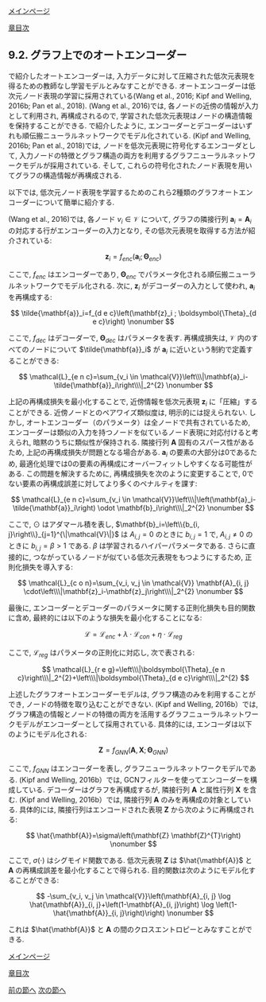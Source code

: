 [メインページ](../../index.markdown)

[章目次](./chap9.md)
## 9.2. グラフ上でのオートエンコーダー

で紹介したオートエンコーダーは,
入力データに対して圧縮された低次元表現を得るための教師なし学習モデルとみなすことができる.
オートエンコーダーは低次元ノード表現の学習に採用されている(Wang et al.,
2016; Kipf and Welling, 2016b; Pan et al., 2018). (Wang et al.,
2016)では, 各ノードの近傍の情報が入力として利用され, 再構成されるので,
学習された低次元表現はノードの構造情報を保持することができる.
で紹介したように,
エンコーダーとデコーダーはいずれも順伝搬ニューラルネットワークでモデル化されている.
(Kipf and Welling, 2016b; Pan et al., 2018)では,
ノードを低次元表現に符号化するエンコーダとして,
入力ノードの特徴とグラフ構造の両方を利用するグラフニューラルネットワークモデルが採用されている.
そして,
これらの符号化されたノード表現を用いてグラフの構造情報が再構成される.

以下では,
低次元ノード表現を学習するためのこれら2種類のグラフオートエンコーダーについて簡単に紹介する.

(Wang et al., 2016)では, 各ノード $v_i \in \mathcal{V}$ について,
グラフの隣接行列 $\mathbf{a}_i=\mathbf{A}_i$ の対応する行がエンコーダーの入力となり,
その低次元表現を取得する方法が紹介されている:

 $$ \mathbf{z}_i=f_{e n c}\left(\mathbf{a}_i ; \boldsymbol{\Theta}_{e n c}\right)
    \nonumber $$ 

ここで,  $f_{e n c}$ はエンコーダーであり,
 $\boldsymbol{\Theta}_{e n c}$ でパラメータ化される順伝搬ニューラルネットワークでモデル化される.
次に,  $\mathbf{z}_i$ がデコーダーの入力として使われ,
 $\mathbf{a}_i$ を再構成する:

 $$ \tilde{\mathbf{a}}_i=f_{d e c}\left(\mathbf{z}_i ; \boldsymbol{\Theta}_{d e c}\right)
    \nonumber $$ 

ここで,  $f_{d e c}$ はデコーダーで,
 $\boldsymbol{\Theta}_{d e c}$ はパラメータを表す. 再構成損失は,
 $\mathcal{V}$ 内のすべてのノードについて $\tilde{\mathbf{a}}_i$ が $\mathbf{a}_i$ に近いという制約で定義することができる:

 $$ \mathcal{L}_{e n c}=\sum_{v_i \in \mathcal{V}}\left\\\|\mathbf{a}_i-\tilde{\mathbf{a}}_i\right\\\|_2^{2}
    \nonumber $$ 

上記の再構成損失を最小化することで,
近傍情報を低次元表現 $\mathbf{z}_i$ に「圧縮」することができる.
近傍ノードとのペアワイズ類似度は, 明示的には捉えられない. しかし,
オートエンコーダー（のパラメータ）は全ノードで共有されているため,
エンコーダーは類似の入力を持つノードを似ているノード表現に対応付けると考えられ,
暗黙のうちに類似性が保持される.
隣接行列 $\mathbf{A}$ 固有のスパース性があるため,
上記の再構成損失が問題となる場合がある.
 $\mathbf{a}_i$ の要素の大部分は0であるため,
最適化処理では0の要素の再構成にオーバーフィットしやすくなる可能性がある.
この問題を解決するために, 再構成損失を次のように変更することで,
0でない要素の再構成誤差に対してより多くのペナルティを課す:

 $$ \mathcal{L}_{e n c}=\sum_{v_i \in \mathcal{V}}\left\\\|\left(\mathbf{a}_i-\tilde{\mathbf{a}}_i\right) \odot \mathbf{b}_i\right\\\|_2^{2}
    \nonumber $$ 

ここで,  $\odot$ はアダマール積を表し,
 $\mathbf{b}_i=\left\\{b_{i, j}\right\\}_{j=1}^{\|\mathcal{V}\|}$ は $A_{i, j}=0$ のときに $b_{i,j}=1$ で,
 $A_{i, j} \neq 0$ のときに $b_{i, j}=\beta>1$ である.
 $\beta$ は学習されるハイパーパラメータである. さらに直接的に,
つながっているノードが似ている低次元表現をもつようにするため,
正則化損失を導入する:

 $$ \mathcal{L}_{c o n}=\sum_{v_i, v_j \in \mathcal{V}} \mathbf{A}_{i, j} \cdot\left\\\|\mathbf{z}_i-\mathbf{z}_j\right\\\|_2^{2}
    \nonumber $$ 

最後に,
エンコーダーとデコーダーのパラメータに関する正則化損失も目的関数に含め,
最終的には以下のような損失を最小化することになる:

 $$ \mathcal{L}=\mathcal{L}_{e n c}+\lambda \cdot \mathcal{L}_{c o n}+\eta \cdot \mathcal{L}_{r e g}
    \nonumber $$ 

ここで,  $\mathcal{L}_{r e g}$ はパラメータの正則化に対応し, 次で表される:

 

$$ \mathcal{L}_{r e g}=\left\\\|\boldsymbol{\Theta}_{e n c}\right\\\|_2^{2}+\left\\\|\boldsymbol{\Theta}_{d e c}\right\\\|_2^{2} $$

 

上述したグラフオートエンコーダーモデルは,
グラフ構造のみを利用することができ,
ノードの特徴を取り込むことができない. (Kipf and Welling, 2016b）では,
グラフ構造の情報とノードの特徴の両方を活用するグラフニューラルネットワークモデルがエンコーダーとして採用されている.
具体的には, エンコーダは以下のようにモデル化される:

 $$ \mathbf{Z}=f_{G N N}\left(\mathbf{A}, \mathbf{X} ; \boldsymbol{\Theta}_{G N N}\right)
    \nonumber $$ 

ここで,  $f_{G N N}$ はエンコーダーを表し,
グラフニューラルネットワークモデルである. (Kipf and Welling,
2016b）では, GCNフィルターを使ってエンコーダーを構成している.
デコーダーはグラフを再構成するが,
隣接行列 $\mathbf{A}$ と属性行列 $\mathbf{X}$ を含む. (Kipf and Welling,
2016b）では, 隣接行列 $\mathbf{A}$ のみを再構成の対象としている.
具体的には,
隣接行列はエンコードされた表現 $\mathbf{Z}$ から次のように再構成される:

 $$ \hat{\mathbf{A}}=\sigma\left(\mathbf{Z} \mathbf{Z}^{T}\right)
    \nonumber $$ 

ここで,  $\sigma(\cdot)$ はシグモイド関数である.
低次元表現 $\mathbf{Z}$ は $\hat{\mathbf{A}}$ と $\mathbf{A}$ の再構成誤差を最小化することで得られる.
目的関数は次のようにモデル化することができる:

 $$ -\sum_{v_i, v_j \in \mathcal{V}}\left(\mathbf{A}_{i, j} \log \hat{\mathbf{A}}_{i, j}+\left(1-\mathbf{A}_{i, j}\right) \log \left(1-\hat{\mathbf{A}}_{i, j}\right)\right)
    \nonumber $$ 

これは $\hat{\mathbf{A}}$ と $\mathbf{A}$ の間のクロスエントロピーとみなすことができる.


[メインページ](../../index.markdown)

[章目次](./chap9.md)

[前の節へ](./subsection_01.md) [次の節へ](./subsection_03.md)


